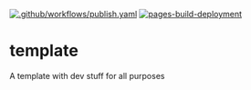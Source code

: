 [![.github/workflows/publish.yaml](https://github.com/la-fourier/template/actions/workflows/publish.yaml/badge.svg?branch=main)](https://github.com/la-fourier/template/actions/workflows/publish.yaml)
[![pages-build-deployment](https://github.com/la-fourier/template/actions/workflows/pages/pages-build-deployment/badge.svg)](https://github.com/la-fourier/template/actions/workflows/pages/pages-build-deployment)

# template
A template with dev stuff for all purposes
